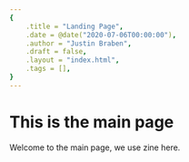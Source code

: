 ```yaml
---
{
    .title = "Landing Page",
    .date = @date("2020-07-06T00:00:00"),
    .author = "Justin Braben",
    .draft = false,
    .layout = "index.html",
    .tags = [],
}  
--- 
```


# This is the main page
Welcome to the main page, we use zine here.